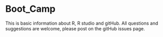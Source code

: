 # Boot_Camp
This is basic information about R, R studio and gitHub. All questions and suggestions are welcome, please post on the gitHub issues page.
